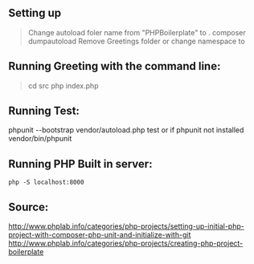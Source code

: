 ## Setting up
> Change autoload foler name from "PHPBoilerplate" to <YourOne>.
> composer dumpautoload
> Remove Greetings folder or change namespace to <YourOne>

## Running Greeting with the command line:
> cd src
> php index.php

## Running Test:
phpunit --bootstrap vendor/autoload.php test
or if phpunit not installed
vendor/bin/phpunit

## Running PHP Built in server:
    php -S localhost:8000

## Source:
http://www.phplab.info/categories/php-projects/setting-up-initial-php-project-with-composer-php-unit-and-initialize-with-git
http://www.phplab.info/categories/php-projects/creating-php-project-boilerplate
